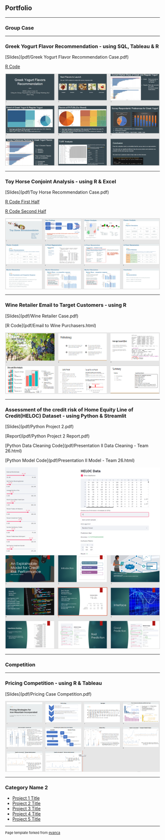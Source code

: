 ## Portfolio

---

### Group Case

---

### Greek Yogurt Flavor Recommendation - using SQL, Tableau & R

[Slides](pdf/Greek Yogurt Flavor Recommendation Case.pdf)

[R Code](pdf/Greek-Yogurt-Case-Code.html)

<img src="images/yogurt case.png"> 


---

### Toy Horse Conjoint Analysis - using R & Excel

[Slides](pdf/Toy Horse Recommendation Case.pdf)

[R Code First Half](pdf/Toy-Horse-Case-Code1.html)

[R Code Second Half](pdf/Toy-Horse-Case-Code2.html)

<img src="images/toy horse case.png">


---

### Wine Retailer Email to Target Customers - using R 

[Slides](pdf/Wine Retailer Case.pdf)

[R Code](pdf/Email to Wine Purchasers.html)

<img src="images/Wine Retailer Case.png">


---

### Assessment of the credit risk of Home Equity Line of Credit(HELOC) Dataset - using Python & Streamlit

[Slides](pdf/Python Project 2.pdf)

[Report](pdf/Python Project 2 Report.pdf)

[Python Data Cleaning Code](pdf/Presentation II Data Cleaning - Team 26.html)

[Python Model Code](pdf/Presentation II Model - Team 26.html)

<img src="images/interface.png">
<img src="images/python project.png">


---

### Competition

---

### Pricing Competition - using R & Tableau

[Slides](pdf/Pricing Case Competition.pdf)

<img src="images/pricing competition.png">

---


### Category Name 2

- [Project 1 Title](http://example.com/)
- [Project 2 Title](http://example.com/)
- [Project 3 Title](http://example.com/)
- [Project 4 Title](http://example.com/)
- [Project 5 Title](http://example.com/)




---
<p style="font-size:11px">Page template forked from <a href="https://github.com/evanca/quick-portfolio">evanca</a></p>
<!-- Remove above link if you don't want to attibute -->
